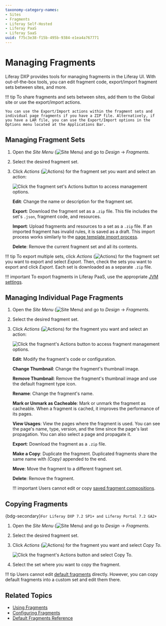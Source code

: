 ```yaml
---
taxonomy-category-names:
- Sites
- Fragments
- Liferay Self-Hosted
- Liferay PaaS
- Liferay SaaS
uuid: f75c3e38-f15b-495b-9384-e1ea4a767771
---
```


# Managing Fragments

Liferay DXP provides tools for managing fragments in the Liferay UI. With out-of-the-box tools, you can edit fragment code, export/import fragment sets between sites, and more.

!!! tip
    To share fragments and sets between sites, add them to the Global site or use the export/import actions.

    You can use the Export/Import actions within the fragment sets and individual page fragments if you have a ZIP file. Alternatively, if you have a LAR file, you can use the Export/Import options in the Options menu located at the Applications Bar.

## Managing Fragment Sets

1. Open the *Site Menu* (![Site Menu](../../../../images/icon-product-menu.png)) and go to *Design* &rarr; *Fragments*.

1. Select the desired fragment set.

1. Click *Actions* (![Actions](../../../../images/icon-actions.png)) for the fragment set you want and select an action:

   ![Click the fragment set's Actions button to access management options.](./managing-fragments/images/01.png)

   **Edit**: Change the name or description for the fragment set.

   **Export**: Download the fragment set as a `.zip` file. This file includes the set's `.json`, fragment code, and resources.

   **Import**: Upload fragments and resources to a set as a `.zip` file. If an imported fragment has invalid rules, it is saved as a draft. This import process works similarly to the [page template import process](../../adding-pages/exporting-and-importing-page-templates.md#importing-a-page-template).

   **Delete**: Remove the current fragment set and all its contents.

!!! tip
    To export multiple sets, click *Actions* (![Actions](../../../../images/icon-actions.png)) for the fragment set you want to export and select *Export*. Then, check the sets you want to export and click *Export*. Each set is downloaded as a separate `.zip` file.

!!! important
    To export fragments in Liferay PaaS, use the appropriate [JVM settings](../../../../installation-and-upgrades/setting-up-liferay/tuning-your-jvm.md#jvm-options-for-liferay-paas).

## Managing Individual Page Fragments

1. Open the *Site Menu* (![Site Menu](../../../../images/icon-product-menu.png)) and go to *Design* &rarr; *Fragments*.

1. Select the desired fragment set.

1. Click *Actions* (![Actions](../../../../images/icon-actions.png)) for the fragment you want and select an action:

   ![Click the fragment's Actions button to access fragment management options.](./managing-fragments/images/02.png)

   **Edit**: Modify the fragment's code or configuration.

   **Change Thumbnail**: Change the fragment's thumbnail image.

   **Remove Thumbnail**: Remove the fragment's thumbnail image and use the default fragment type icon.

   **Rename**: Change the fragment's name.

   **Mark or Unmark as Cacheable**: Mark or unmark the fragment as cacheable. When a fragment is cached, it improves the performance of its pages.

   **View Usages**: View the pages where the fragment is used. You can see the page's name, type, version, and the time since the page's last propagation. You can also select a page and propagate it.

   **Export**: Download the fragment as a `.zip` file.

   **Make a Copy**: Duplicate the fragment. Duplicated fragments share the same name with *(Copy)* appended to the end.

   **Move**: Move the fragment to a different fragment set.

   **Delete**: Remove the fragment.

   !!! important
      Users cannot edit or copy [saved fragment compositions](./saving-fragment-compositions.md).

## Copying Fragments

{bdg-secondary}`For Liferay DXP 7.2 SP1+ and Liferay Portal 7.2 GA2+`

1. Open the *Site Menu* (![Site Menu](../../../../images/icon-product-menu.png)) and go to *Design* &rarr; *Fragments*.

1. Select the desired fragment set.

1. Click *Actions* (![Actions](../../../../images/icon-actions.png)) for the fragment you want and select *Copy To*.

   ![Click the fragment's Actions button and select Copy To.](./managing-fragments/images/03.png)

1. Select the set where you want to copy the fragment.

!!! tip
    Users cannot edit [default fragments](./default-fragments-reference.md) directly. However, you can copy default fragments into a custom set and edit them there.

## Related Topics

- [Using Fragments](../using-fragments.md)
- [Configuring Fragments](./configuring-fragments.md)
- [Default Fragments Reference](./default-fragments-reference.md)
